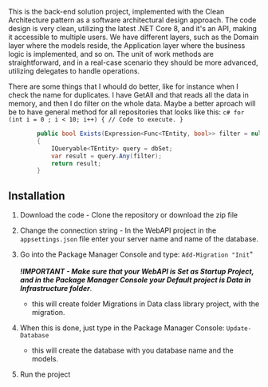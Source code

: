 This is the back-end solution project, implemented with the Clean Architecture pattern as a software architectural design approach. The code design is very clean, utilizing the latest .NET Core 8, and it's an API, making it accessible to multiple users. We have different layers, such as the Domain layer where the models reside, the Application layer where the business logic is implemented, and so on. The unit of work methods are straightforward, and in a real-case scenario they should be more advanced, utilizing delegates to handle operations.

There are some things that I whould do better, like for instance when I check the name for duplicates. I have GetAll and that reads all the data in memory, and then I do filter on the whole data.
Maybe a better aproach will be to have general method for all repositories that looks like this:
    ```c#
    for (int i = 0 ; i < 10; i++)
    {
      // Code to execute.
    }
    ```


```cs
        public bool Exists(Expression<Func<TEntity, bool>> filter = null)
        {
            IQueryable<TEntity> query = dbSet;
            var result = query.Any(filter);
            return result;
        }
```

## Installation

1.  Download the code - Clone the repository or download the zip file

2.  Change the connection string - In the WebAPI project in the ```appsettings.json``` file enter your server name 
    and name of the database.

3.  Go into the Package Manager Console and type: ```Add-Migration "Init```"
    <br />
    <br />
    ***!IMPORTANT - Make sure that your WebAPI is Set as Startup Project, and in the Package Manager Console your Default project is Data in Infrastructure folder***.
    - this will create folder Migrations in Data class library project, with the migration. 
      
4.  When this is done, just type in the Package Manager Console: ```Update-Database```
    - this will create the database with you database name and the models.
    
5.  Run the project

